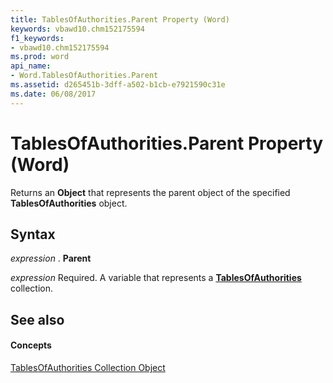 ```yaml
---
title: TablesOfAuthorities.Parent Property (Word)
keywords: vbawd10.chm152175594
f1_keywords:
- vbawd10.chm152175594
ms.prod: word
api_name:
- Word.TablesOfAuthorities.Parent
ms.assetid: d265451b-3dff-a502-b1cb-e7921590c31e
ms.date: 06/08/2017
---
```



# TablesOfAuthorities.Parent Property (Word)

Returns an **Object** that represents the parent object of the specified **TablesOfAuthorities** object.


## Syntax

 _expression_ . **Parent**

 _expression_ Required. A variable that represents a **[TablesOfAuthorities](tablesofauthorities-object-word.md)** collection.


## See also


#### Concepts


[TablesOfAuthorities Collection Object](tablesofauthorities-object-word.md)

